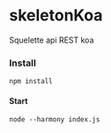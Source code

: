 # skeletonKoa
Squelette api REST koa


### Install
```
npm install
```

#### Start
```
node --harmony index.js
```
